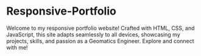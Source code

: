 # Responsive-Portfolio
Welcome to my responsive portfolio website! Crafted with HTML, CSS, and JavaScript, this site adapts seamlessly to all devices, showcasing my projects, skills, and passion as a Geomatics Engineer. Explore and connect with me!
